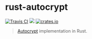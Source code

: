 # rust-autocrypt

[![Travis CI](https://img.shields.io/travis/dignifiedquire/rust-autocrypt.svg?style=flat-square&branch=master)](https://travis-ci.org/dignifiedquire/rust-autocrypt)
[![](https://img.shields.io/badge/rust-docs-blue.svg?style=flat-square)](https://docs.rs/crate/autocrypt)
[![crates.io](https://img.shields.io/badge/crates.io-v0.1.0-orange.svg?style=flat-square )](https://crates.io/crates/autocrypt)

> [Autocrypt](https://autocrypt.org/) implementation in Rust.
